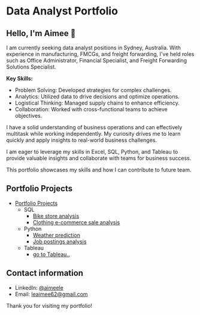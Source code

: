 
# Data Analyst Portfolio

## Hello, I'm Aimee 👋

I am currently seeking data analyst positions in Sydney, Australia. With experience in manufacturing, FMCGs, and freight forwarding, I've held roles such as Office Administrator, Financial Specialist, and Freight Forwarding Solutions Specialist.

__Key Skills:__

- Problem Solving: Developed strategies for complex challenges.
- Analytics: Utilized data to drive decisions and optimize operations.
- Logistical Thinking: Managed supply chains to enhance efficiency.
- Collaboration: Worked with cross-functional teams to achieve objectives.

I have a solid understanding of business operations and can effectively multitask while working independently. My curiosity drives me to learn quickly and apply insights to real-world business challenges.

I am eager to leverage my skills in Excel, SQL, Python, and Tableau to provide valuable insights and collaborate with teams for business success.

This portfolio showcases my skills and how I can contribute to future team.

## Portfolio Projects

- [Portfolio Projects](https://github.com/aimeele97/data-analysis-portfolio)
  - SQL
    - [Bike store analysis](https://github.com/aimeele97/bike_sale_analysis)
    - [Clothing e-commerce sale analysis](https://github.com/aimeele97/clothing-e-commerce-analysis)
  - Python
    - [Weather prediction](https://github.com/aimeele97/weather_analysis_prediction)
    - [Job postings analysis](https://github.com/aimeele97/indeed_job_analysis) 
  - Tableau 
    - [go to Tableau..](https://public.tableau.com/app/profile/aimee.le9707/viz/Bikes_stores_revenue/Dashboard1)
  

## Contact information
- LinkedIn: [@aimeele](www.linkedin.com/in/aimeele97)
- Email: leaimee62@gmail.com

Thank you for visiting my portfolio!